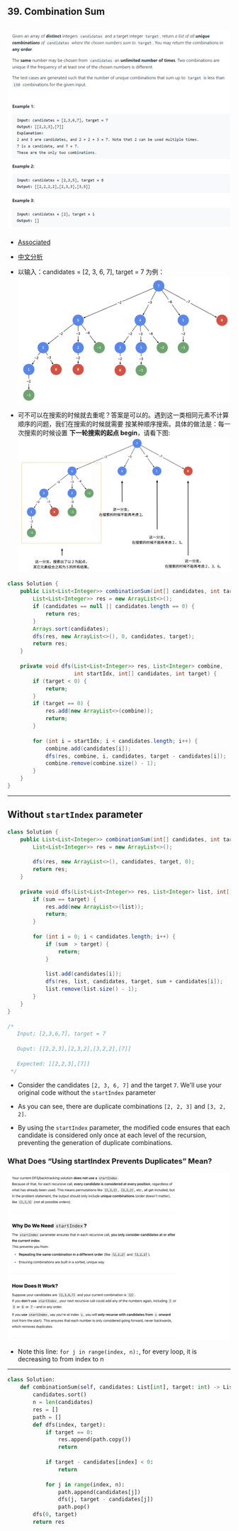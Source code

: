 ## 39. Combination Sum
![](img/2022-10-01-11-29-48.png)
---

- [Associated](https://novemberfall.github.io/LeetCode-NoteBook/#/m10/cents)
- [中文分析](https://leetcode.cn/problems/combination-sum/solution/hui-su-suan-fa-jian-zhi-python-dai-ma-java-dai-m-2/)
- 以输入：candidates = [2, 3, 6, 7], target = 7 为例：
![](img/2022-10-01-12-59-26.png)

- 可不可以在搜索的时候就去重呢？答案是可以的。遇到这一类相同元素不计算顺序的问题，我们在搜索的时候就需要 按某种顺序搜索。具体的做法是：每一次搜索的时候设置 **下一轮搜索的起点 begin**，请看下图:
![](img/2022-10-01-12-57-26.png)




```java
class Solution {
    public List<List<Integer>> combinationSum(int[] candidates, int target) {
        List<List<Integer>> res = new ArrayList<>();
        if (candidates == null || candidates.length == 0) {
            return res;
        }
        Arrays.sort(candidates);
        dfs(res, new ArrayList<>(), 0, candidates, target);
        return res;
    }

    private void dfs(List<List<Integer>> res, List<Integer> combine,
                     int startIdx, int[] candidates, int target) {
        if (target < 0) {
            return;
        }
        if (target == 0) {
            res.add(new ArrayList<>(combine));
            return;
        }

        for (int i = startIdx; i < candidates.length; i++) {
            combine.add(candidates[i]);
            dfs(res, combine, i, candidates, target - candidates[i]);
            combine.remove(combine.size() - 1);
        }
    }
}
```

---

## Without `startIndex` parameter

```java
class Solution {
    public List<List<Integer>> combinationSum(int[] candidates, int target) {
        List<List<Integer>> res = new ArrayList<>();
        
        dfs(res, new ArrayList<>(), candidates, target, 0);
        return res;
    }
    
    private void dfs(List<List<Integer>> res, List<Integer> list, int[] candidates, int target, int sum) {
        if (sum == target) {
            res.add(new ArrayList<>(list));
            return;
        }
        
        for (int i = 0; i < candidates.length; i++) {
            if (sum  > target) {
                return;
            }
            
            list.add(candidates[i]);
            dfs(res, list, candidates, target, sum + candidates[i]);
            list.remove(list.size() - 1);
        }
    }
}

/*
   Input; [2,3,6,7], target = 7

   Ouput: [[2,2,3],[2,3,2],[3,2,2],[7]]
   
   Expected: [[2,2,3],[7]]
 */

```

- Consider the candidates `[2, 3, 6, 7]` and the target `7`. We'll use your original code without the 
  `startIndex` parameter 

- As you can see, there are duplicate combinations `[2, 2, 3]` and `[3, 2, 2]`.

- By using the `startIndex` parameter, the modified code ensures that each candidate is considered only once 
  at each level of the recursion, preventing the generation of duplicate combinations.



### What Does “Using **startIndex** Prevents Duplicates” Mean?

![](img/2025-06-14-14-04-21.png)


- Note this line: `for j in range(index, n):`, for every loop, it is decreasing to from index to n


---

```py
class Solution:
    def combinationSum(self, candidates: List[int], target: int) -> List[List[int]]:
        candidates.sort()
        n = len(candidates)
        res = []
        path = []
        def dfs(index, target):
            if target == 0:
                res.append(path.copy())
                return

            if target - candidates[index] < 0:
                return

            for j in range(index, n):
                path.append(candidates[j])
                dfs(j, target - candidates[j])
                path.pop()
        dfs(0, target)
        return res
```